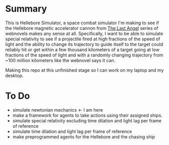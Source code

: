 # Summary
This is Hellebore Simulator, a space combat simulator I'm making to see if the Hellebore magnetic accelerator 
cannon from [The Last Angel](https://forums.spacebattles.com/threads/the-last-angel.244209/) series of webnovels makes any sense at all.
Specifically, I want to be able to simulate special relativity to see if a projectile fired at high fractions of the speed of light
and the ability to change its trajectory to guide itself to the target could reliably hit or get within a few thousand kilometers of a target
going at low fractions of the speed of light and with a randomly changing trajectory from ~100 million kilometers like the webnovel says it can.

Making this repo at this unfinished stage so I can work on my laptop and my desktop.

# To Do
 * simulate newtonian mechanics <- I am here
 * make a framework for agents to take actions using their assigned ships.
 * simulate special relativity excluding time dilation and light lag per frame of reference
 * simulate time dilation and light lag per frame of reference
 * make preprogrammed agents for the Hellebore and the chasing ship
 
